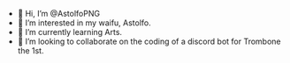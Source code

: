 - 👋 Hi, I’m @AstolfoPNG
- 👀 I’m interested in my waifu, Astolfo.
- 🌱 I’m currently learning Arts.
- 💞️ I’m looking to collaborate on the coding of a discord bot for Trombone the 1st.

